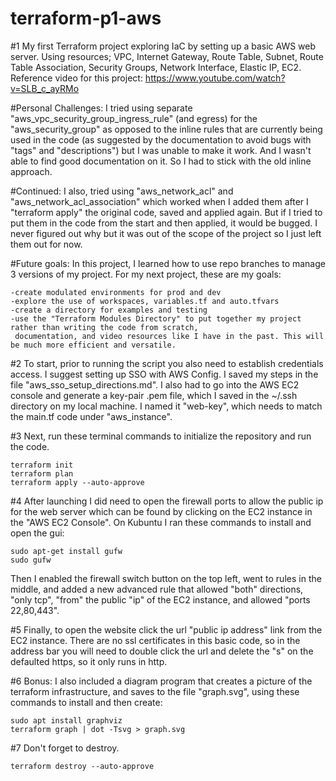 # terraform-p1-aws
#1 My first Terraform project exploring IaC by setting up a basic AWS web server. Using resources; VPC, Internet Gateway, Route Table, Subnet, Route Table Association, Security Groups, Network Interface, Elastic IP, EC2. Reference video for this project: https://www.youtube.com/watch?v=SLB_c_ayRMo

#Personal Challenges: I tried using separate "aws_vpc_security_group_ingress_rule" (and egress) for the "aws_security_group" as opposed to the inline rules that are currently being used in the code (as suggested by the documentation to avoid bugs with "tags" and "descriptions") but I was unable to make it work. And I wasn't able to find good documentation on it. So I had to stick with the old inline approach. 

#Continued: I also, tried using "aws_network_acl" and "aws_network_acl_association" which worked when I added them after I "terraform apply" the original code, saved and applied again. But if I tried to put them in the code from the start and then applied, it would be bugged. I never figured out why but it was out of the scope of the project so I just left them out for now.

#Future goals: In this project, I learned how to use repo branches to manage 3 versions of my project. For my next project, these are my goals: 

    -create modulated environments for prod and dev
    -explore the use of workspaces, variables.tf and auto.tfvars
    -create a directory for examples and testing
    -use the "Terraform Modules Directory" to put together my project rather than writing the code from scratch, 
     documentation, and video resources like I have in the past. This will be much more efficient and versatile.

#2 To start, prior to running the script you also need to establish credentials access. I suggest setting up SSO with AWS Config. I saved my steps in the file "aws_sso_setup_directions.md". I also had to go into the AWS EC2 console and generate a key-pair .pem file, which I saved in the ~/.ssh directory on my local machine. I named it "web-key", which needs to match the main.tf code under "aws_instance".

#3 Next, run these terminal commands to initialize the repository and run the code.

    terraform init
    terraform plan
    terraform apply --auto-approve

#4 After launching I did need to open the firewall ports to allow the public ip for the web server which can be found by clicking on the EC2 instance in the "AWS EC2 Console". On Kubuntu I ran these commands to install and open the gui:

    sudo apt-get install gufw
    sudo gufw

Then I enabled the firewall switch button on the top left, went to rules in the middle, and added a new advanced rule that allowed "both" directions, "only tcp", "from" the public "ip" of the EC2 instance, and allowed "ports 22,80,443". 

#5 Finally, to open the website click the url "public ip address" link from the EC2 instance. There are no ssl certificates in this basic code, so in the address bar you will need to double click the url and delete the "s" on the defaulted https, so it only runs in http. 

#6 Bonus: I also included a diagram program that creates a picture of the terraform infrastructure, and saves to the file "graph.svg", using these commands to install and then create:

    sudo apt install graphviz
    terraform graph | dot -Tsvg > graph.svg

#7 Don't forget to destroy.

    terraform destroy --auto-approve
